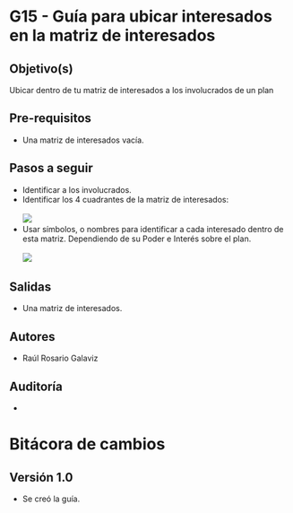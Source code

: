 
# G15 - Guía para ubicar interesados en la matriz de interesados

## Objetivo(s)

Ubicar dentro de tu matriz de interesados a los involucrados de un plan 

## Pre-requisitos

- Una matriz de interesados vacía.

## Pasos a seguir

<ul>
    <li>Identificar a los involucrados.</li>
    <li>Identificar los 4 cuadrantes de la matriz de interesados:<br></br><img src="https://drive.google.com/uc?export=view&id=17cHMUEONuNvSc7yXgh2wmAZnXTJp9E_F" style={{backgroundColor:"blue"}} /></li>
    <li>Usar símbolos, o nombres para identificar a cada interesado dentro de esta matriz. Dependiendo de su Poder e Interés sobre el plan.<br></br>
    <img src="https://drive.google.com/uc?export=view&id=1zpavMtcKFV-pcM-kBuTcmj7U_OAcW-SA" style={{backgroundColor:"blue"}}/></li> 
</ul>


## Salidas

- Una matriz de interesados.

## Autores


- Raúl Rosario Galaviz

## Auditoría


- 

# Bitácora de cambios

## Versión 1.0
  - Se creó la guía.
